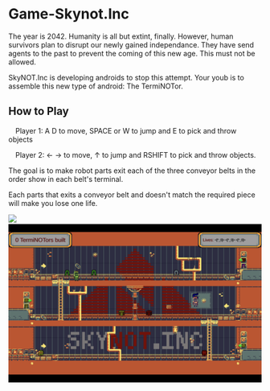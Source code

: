 # Game-Skynot.Inc
<p>The year is 2042. Humanity is all but extint, finally. However, human survivors plan to disrupt our newly gained independance. They have send agents to the past to prevent the coming of this new age. This must not be allowed.</p>
<p>SkyNOT.Inc is developing androids to stop this attempt. Your youb is to assemble this new type of android: The TermiNOTor.</p>

<h2>How to Play</h2>
<p>&emsp;Player 1: A D to move, SPACE or W to jump and E to pick and throw objects</p>
<p>&emsp;Player 2: ← → to move, ↑ to jump and RSHIFT to pick and throw objects.</p>
<p>The goal is to make robot parts exit each of the three conveyor belts in the order show in each belt's terminal.</p>
<p>Each parts that exits a conveyor belt and doesn't match the required piece will make you lose one life.</p>

<div>
  <img src="https://github.com/Danielmdc94/Game-Skynot.Inc/blob/master/Assets/title_screen.png?raw=true)"/>
  
  <img src="https://github.com/Danielmdc94/Game-Skynot.Inc/blob/master/Assets/gameplay.png?raw=true)"/>
</div>

